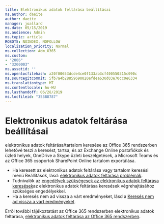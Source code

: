```yaml
---
title: Elektronikus adatok feltárása beállításai
ms.author: daeite
author: daeite
manager: joallard
ms.date: 05/15/2019
ms.audience: Admin
ms.topic: article
ROBOTS: NOINDEX, NOFOLLOW
localization_priority: Normal
ms.collection: Adm_O365
ms.custom:
- "2006"
- "3200003"
ms.assetid: ''
ms.openlocfilehash: a20f00653dcde4ce0f133ab3cf400550315c090c
ms.sourcegitcommit: 5fb7a4b28859690020efdea630d03e70cc0e6334
ms.translationtype: MT
ms.contentlocale: hu-HU
ms.lasthandoff: 06/28/2019
ms.locfileid: "35388787"
---
```

# <a name="ediscovery-settings"></a>Elektronikus adatok feltárása beállításai

elektronikus adatok feltárása/tartalom keresése az Office 365 rendszerben lehetővé teszi a keresést, tartsa, és az Exchange Online postafiókok és üzleti helyek, OneDrive a Skype üzleti beszélgetések, a Microsoft Teams és az Office 365 csoportok SharePoint Online tartalom exportálása.

- Ha keresett az elektronikus adatok feltárása vagy tartalom keresési menü Beállítások, lásd: [elektronikus adatok feltárása problémák](https://docs.microsoft.com/alchemyinsights/ediscovery-issues).
- Tudnivalók az [engedélyek szükségesek az elektronikus adatok feltárása keresések](https://docs.microsoft.com/alchemyinsights/permissions-required-for-ediscovery-searches)az elektronikus adatok feltárása keresések végrehajtásához szükséges engedélyekkel.
- Ha a keresés nem ad vissza a várt eredményeket, lásd a [Keresés nem ad vissza a várt eredményeket](https://docs.microsoft.com/alchemyinsights/search-not-returning-expected-results).

Erről további tájékoztatást az Office 365 rendszerben elektronikus adatok feltárása, [elektronikus adatok feltárása az Office 365 rendszerben](https://docs.microsoft.com/office365/securitycompliance/ediscovery).
